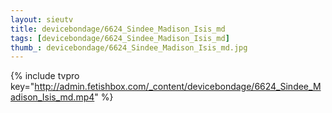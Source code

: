 ```yaml
--- 
layout: sieutv
title: devicebondage/6624_Sindee_Madison_Isis_md
tags: [devicebondage/6624_Sindee_Madison_Isis_md]
thumb_: devicebondage/6624_Sindee_Madison_Isis_md.jpg
---
```

{% include tvpro key="http://admin.fetishbox.com/_content/devicebondage/6624_Sindee_Madison_Isis_md.mp4" %} 
